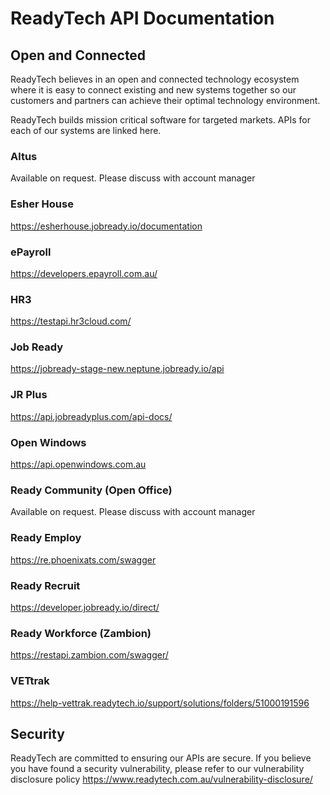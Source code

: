 # ReadyTech API Documentation

## Open and Connected

ReadyTech believes in an open and connected technology ecosystem where it is easy to connect existing and new systems together so our customers and partners can achieve their optimal technology environment.

ReadyTech builds mission critical software for targeted markets. APIs for each of our systems are linked here.


### Altus

Available on request. Please discuss with account manager

### Esher House

https://esherhouse.jobready.io/documentation

### ePayroll

https://developers.epayroll.com.au/

### HR3

https://testapi.hr3cloud.com/

### Job Ready

https://jobready-stage-new.neptune.jobready.io/api

### JR Plus

https://api.jobreadyplus.com/api-docs/

### Open Windows

https://api.openwindows.com.au

### Ready Community (Open Office)

Available on request. Please discuss with account manager

### Ready Employ

https://re.phoenixats.com/swagger


### Ready Recruit

https://developer.jobready.io/direct/

### Ready Workforce (Zambion)

https://restapi.zambion.com/swagger/

### VETtrak

https://help-vettrak.readytech.io/support/solutions/folders/51000191596

## Security

ReadyTech are committed to ensuring our APIs are secure. If you believe you have found a security vulnerability, please refer to our vulnerability disclosure policy
https://www.readytech.com.au/vulnerability-disclosure/
